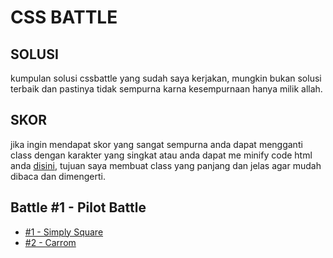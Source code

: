 # CSS BATTLE 

## SOLUSI
kumpulan solusi cssbattle yang sudah saya kerjakan, mungkin bukan solusi terbaik dan pastinya tidak sempurna karna kesempurnaan hanya milik allah.

## SKOR
jika ingin mendapat skor yang sangat sempurna anda dapat mengganti class dengan karakter yang singkat atau anda dapat me minify code html anda [disini](https://codebeautify.org/minify-html), tujuan saya membuat class yang panjang dan jelas agar mudah dibaca dan dimengerti.

## Battle #1 - Pilot Battle

- [#1 - Simply Square](./1-pilot-battle/1-simply-square.md)
- [#2 - Carrom](./1-pilot-battle/2-carrom.md)


